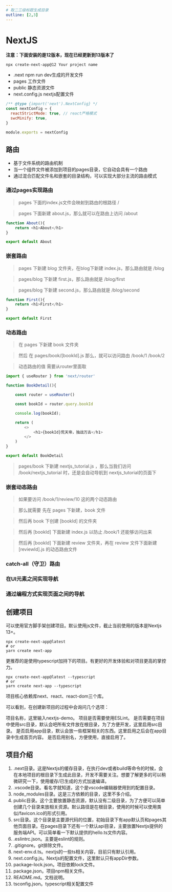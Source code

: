 ```yaml
---
# 取二三级标题生成目录
outline: [2,3]
---
```


# NextJS

**注意：下面安装的是12版本，现在已经更新到13版本了**

```shell
npx create-next-app@12 Your project name
```

- .next npm run dev生成的开发文件
- pages 工作文件
- public 静态资源文件
- next.config.js nextjs配置文件

```js
/** @type {import('next').NextConfig} */
const nextConfig = {
  reactStrictMode: true, // react严格模式
  swcMinify: true,
}

module.exports = nextConfig

```

## 路由

- 基于文件系统的路由机制
- 当一个组件文件被添加到项目的pages目录，它自动会具有一个路由
- 通过混合匹配文件名和嵌套的目录结构，可以实现大部分主流的路由模式

### 通过pages实现路由

> pages 下面的index.js文件会映射到路由的根路径 /

> pages 下面新建 about.js，那么就可以在路由上访问 /about
```js
function About(){
    return <h1>About</h1>
}

export default About
```

### 嵌套路由

> pages 下新建 blog 文件夹，在blog下新建 index.js，那么路由就是 /blog

> pages/blog 下新建 first.js，那么路由就是 /blog/first

> pages/blog 下新建 second.js，那么路由就是 /blog/second

```js
function First(){
    return <h1>First</h1>
}

export default First
```

### 动态路由

> 在 pages 下新建 book 文件夹

> 然后 在 pages/book/[bookId].js 那么，就可以访问路由  /book/1  /book/2

> 动态路由的值 需要从router里面取

```js
import { useRouter } from 'next/router'

function BookDetail(){

    const router = useRouter()

    const bookId = router.query.bookId

    console.log(bookId);

    return (
        <>
            <h1>{bookId}荒天帝，独战万古</h1>
        </>
    )
}

export default BookDetail
```

> pages/book 下新建 nextjs_tutorial.js ，那么当我们访问  /book/nextjs_tutorial 时，还是会自动导航到 nextjs_tutorial的页面下

### 嵌套动态路由

> 如果要访问  /book/1/review/10 这的两个动态路由

> 那么就需要 先在 pages 下新建，book 文件

> 然后再 book 下创建 [bookId] 的文件夹

> 然后再 [bookId] 下面新建 index.js 以防止  /book/1 还能够访问出来

> 然后再 [bookId] 下面新建 review 文件夹，再在 review 文件下面新建 [reviewId].js 的动态路由文件



### catch-all（守卫）路由

### 在UI元素之间实现导航

### 通过编程方式实现页面之间的导航
## 创建项目

可以使用官方脚手架创建项目。默认使用js文件，截止当前使用的版本是Nextjs 13+。

```shell
npx create-next-app@latest
# or
yarn create next-app
```
更推荐的是使用typescript加持下的项目。有更好的开发体验和对项目更高的掌控力。

```shell
npx create-next-app@latest --typescript
# or
yarn create next-app --typescript
```
项目核心依赖库next、react、react-dom三个库。


可以看到，在创建新项目的过程中会询问几个选项：

项目名称，这里输入nextjs-demo。
项目是否需要使用ESLint。
是否需要在项目中使用src目录，默认会吧所有文件放在根目录，为了方便开发，这里启用src目录。
是否启用app目录，默认会放一些框架相关的东西。这里启用之后会在app目录中生成首页内容。
是否启用别名，方便使用，直接启用了。

## 项目介绍

1. .next目录。这是Nextjs的缓存目录，在执行dev或者build等命令的时候，会在本地项目的根目录下生成此目录，开发不需要关注。想要了解更多的可以稍微研究一下，使用缓存/已生成的方式加速编译。
2. .vscode目录。看名字就知道，这个是vscode编辑器使用到的配置目录。
3. node_modules目录。这是三方依赖的目录，这里不多介绍。
4. public目录。这个主要放置静态资源，默认没有二级目录，为了方便可以简单创建几个目录来放相关资源。默认路径是在根目录，使用的时候可以使用类似/favicon.ico的形式引用。
5. src目录。这个目录是主要源代码的位置，初始目录下有app默认页和pages其他页面目录。在pages目录下还有一个默认api目录，主要放置Nextjs提供的服务端API。可以简单看一下默认提供的hello.ts文件内容。
6. .eslintrc.json。主要是eslint的规则。
7. .gitignore。git排除文件。
8. next-env.d.ts。nextjs的一些ts相关内容，目前只有默认引用。
9. next.config.js。Nextjs的配置文件，这里默认只有appDir参数。
10. package-lock.json。项目依赖lock文件。
11. package.json。项目npm相关文件。
12. README.md。文档说明。
13. tsconfig.json。typescript相关配置文件


